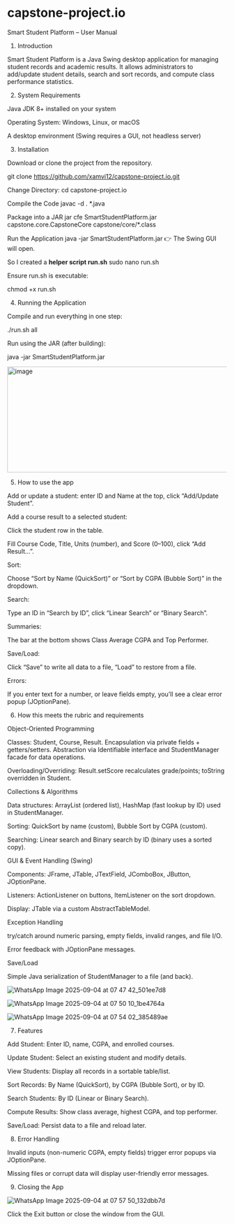 # capstone-project.io
Smart Student Platform – User Manual

1. Introduction

Smart Student Platform is a Java Swing desktop application for managing student records and academic results.
It allows administrators to add/update student details, search and sort records, and compute class performance statistics.

2. System Requirements

Java JDK 8+ installed on your system

Operating System: Windows, Linux, or macOS

A desktop environment (Swing requires a GUI, not headless server)

3. Installation

Download or clone the project from the repository.

git clone https://github.com/xamvi12/capstone-project.io.git

Change Directory:
cd capstone-project.io

Compile the Code
javac -d . *.java

Package into a JAR
jar cfe SmartStudentPlatform.jar 
capstone.core.CapstoneCore capstone/core/*.class

Run the Application
java -jar SmartStudentPlatform.jar
👉 The Swing GUI will open.

So I created a **helper script run.sh**
sudo nano run.sh

Ensure run.sh is executable:

chmod +x run.sh

4. Running the Application

Compile and run everything in one step:

./run.sh all


Run using the JAR (after building):

java -jar SmartStudentPlatform.jar

<img width="667" height="242" alt="image" src="https://github.com/user-attachments/assets/593c88f7-b458-4c97-ab6f-2b4833fa4b91" />


5) How to use the app 

Add or update a student: enter ID and Name at the top, click “Add/Update Student”.

Add a course result to a selected student:

Click the student row in the table.

Fill Course Code, Title, Units (number), and Score (0–100), click “Add Result…”.

Sort:

Choose “Sort by Name (QuickSort)” or “Sort by CGPA (Bubble Sort)” in the dropdown.

Search:

Type an ID in “Search by ID”, click “Linear Search” or “Binary Search”.

Summaries:

The bar at the bottom shows Class Average CGPA and Top Performer.

Save/Load:

Click “Save” to write all data to a file, “Load” to restore from a file.

Errors:

If you enter text for a number, or leave fields empty, you’ll see a clear error popup (JOptionPane).

6) How this meets the rubric and requirements

Object-Oriented Programming

Classes: Student, Course, Result. Encapsulation via private fields + getters/setters. Abstraction via Identifiable interface and StudentManager facade for data operations.

Overloading/Overriding: Result.setScore recalculates grade/points; toString overridden in Student.

Collections & Algorithms

Data structures: ArrayList (ordered list), HashMap (fast lookup by ID) used in StudentManager.

Sorting: QuickSort by name (custom), Bubble Sort by CGPA (custom).

Searching: Linear search and Binary search by ID (binary uses a sorted copy).

GUI & Event Handling (Swing)

Components: JFrame, JTable, JTextField, JComboBox, JButton, JOptionPane.

Listeners: ActionListener on buttons, ItemListener on the sort dropdown.

Display: JTable via a custom AbstractTableModel.

Exception Handling

try/catch around numeric parsing, empty fields, invalid ranges, and file I/O.

Error feedback with JOptionPane messages.

Save/Load

Simple Java serialization of StudentManager to a file (and back).

![WhatsApp Image 2025-09-04 at 07 47 42_501ee7d8](https://github.com/user-attachments/assets/878ba02f-70ef-41d7-85d9-f29a591de7ba)

![WhatsApp Image 2025-09-04 at 07 50 10_1be4764a](https://github.com/user-attachments/assets/468e3a49-1fc4-498c-aecc-04e01d182cb8)

![WhatsApp Image 2025-09-04 at 07 54 02_385489ae](https://github.com/user-attachments/assets/4d0cda4f-ada1-40b8-b137-f773b7131e94)



7. Features

Add Student: Enter ID, name, CGPA, and enrolled courses.

Update Student: Select an existing student and modify details.

View Students: Display all records in a sortable table/list.

Sort Records: By Name (QuickSort), by CGPA (Bubble Sort), or by ID.

Search Students: By ID (Linear or Binary Search).

Compute Results: Show class average, highest CGPA, and top performer.

Save/Load: Persist data to a file and reload later.

8. Error Handling

Invalid inputs (non-numeric CGPA, empty fields) trigger error popups via JOptionPane.

Missing files or corrupt data will display user-friendly error messages.

9. Closing the App

![WhatsApp Image 2025-09-04 at 07 57 50_132dbb7d](https://github.com/user-attachments/assets/3c2577bc-25bf-4f2b-960a-fb4031c181a9)

Click the Exit button or close the window from the GUI.
